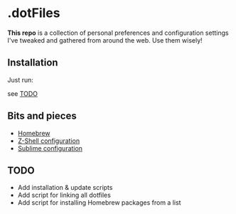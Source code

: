 .dotFiles
=========

**This repo** is a collection of personal preferences and configuration settings I've tweaked and gathered from around the web. Use them wisely!

## Installation

Just run:

see [TODO](#todo)

## Bits and pieces
* [Homebrew](brew/README.md)
* [Z-Shell configuration](zsh/README.md)
* [Sublime configuration](sublime/README.md)


## TODO
* Add installation & update scripts
* Add script for linking all dotfiles
* Add script for installing Homebrew packages from a list
